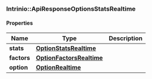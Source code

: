 

[//]: # (CLASS:Intrinio::ApiResponseOptionsStatsRealtime)

[//]: # (KIND:object)

### Intrinio::ApiResponseOptionsStatsRealtime

#### Properties

[//]: # (START_DEFINITION)

Name | Type | Description
------------ | ------------- | -------------
**stats** | [**OptionStatsRealtime**](OptionStatsRealtime.md) |  &nbsp;
**factors** | [**OptionFactorsRealtime**](OptionFactorsRealtime.md) |  &nbsp;
**option** | [**OptionRealtime**](OptionRealtime.md) |  &nbsp;

[//]: # (END_DEFINITION)


[//]: # (CONTAINED_CLASS:Intrinio::OptionStatsRealtime)


[//]: # (CONTAINED_CLASS:Intrinio::OptionFactorsRealtime)


[//]: # (CONTAINED_CLASS:Intrinio::OptionRealtime)



